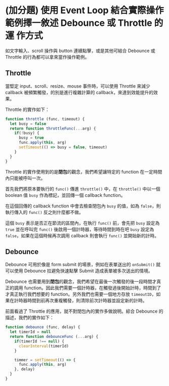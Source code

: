 # (加分題) 使用 Event Loop 結合實際操作範例擇一敘述 Debounce 或 Throttle 的運 作方式 

如文字輸入、scroll 操作與 button 連續點擊，或是其他可結合 Debounce 或 Throttle 的行為都可以拿來當作操作範例。 

## Throttle

當堅定 input、scroll、resize、mouse 事件時，可以使用 Throttle 來減少 callback 被頻繁觸發，的別是進行複雜計算的 callback，來達到效能提升的效果。

Throttle 的實作如下：

```js
function throttle (func, timeout) {
  let busy = false
  return function throttleFunc(...arg) {
    if(!busy) {
      busy = true
      func.apply(this, arg)
      setTimeout(() => busy = false, timeout)
    }
  }
}
```

Throttle 的實作使用到的是**閉包**的觀念，我們希望讓特定的 function 在一定時間內只能被呼叫一次。

首先我們將原本要執行的 `func()` 傳進 `throttle()` 中，在 `throttle()` 中以一個 boolean 值 `busy` 作為標記，並回傳一個 callback function。

在這個回傳的 callback function 中會去檢查閉包內 `busy` 的值，如為 `false`，則執行傳入的 `func()` 反之則什麼都不做。

這個 `busy` 表示是否正在節流的區間內，在執行 `func()` 前，會先把 `busy` 設定為 `true` 並在呼叫完 `func()` 後啟用一個計時器，等待時間到時在吧 `busy` 設定為 `false`，如果在這個時候再次調用 callback 則會執行 `func()` 並開始新的計時。

## Debounce

Debounce 可用於像是 form submit 的場景，例如在表單送出的 `onSubmit()` 就可以使用 Debounce 拉避免快速點擊 Submit 造成表單被多次送出的情境。

Debounce 也需要用到**閉包**的觀念，我們希望在最後一次觸發的後一段時間才真正的調用 function。因此我們需要一個計時器，在觸發過後開始計時，時間到了才真正執行我們想要的 function。另外我們也需要一個地方存放 `timeoutID`，如果在計時器時間到前再次重複觸發，則清除前次計時器並設定新的計時。

前面看過了 Throttle 的應用，就不對閉包內的實作多做說明。綜合 Debounce 的描述，我們的實作如下：

```js
function debounce (func, delay) {
  let timerId = null
  return function debounceFunc (...arg) {
    if(timerId !== null) {
      clearInterval(timerId)
    }

    timmer = setTimeout(() => {
      func.apply(this, arg)
    }, delay)
  }
}
```

